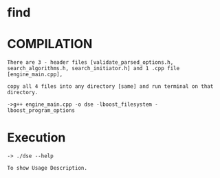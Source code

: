 # find


# COMPILATION

    There are 3 - header files [validate_parsed_options.h, search_algorithms.h, search_initiator.h] and 1 .cpp file [engine_main.cpp], 
    
    copy all 4 files into any directory [same] and run terminal on that directory.
    
    ->g++ engine_main.cpp -o dse -lboost_filesystem -lboost_program_options
    
    
# Execution
    
    -> ./dse --help      
    
    To show Usage Description.
    
   

